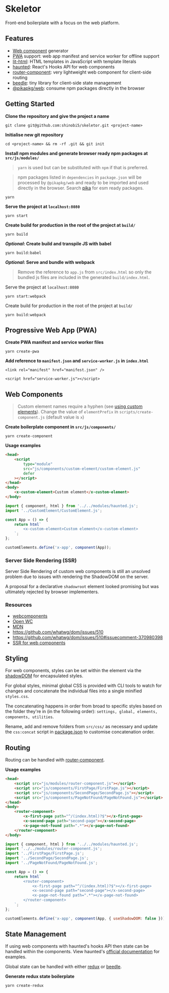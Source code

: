 # Skeletor

Front-end boilerplate with a focus on the web platform.

## Features

-   [Web component](https://developer.mozilla.org/en-US/docs/Web/Web_Components) generator
-   [PWA](https://developer.mozilla.org/en-US/docs/Web/Progressive_web_apps) support: web app manifest and service worker for offline support
-   [lit-html](https://github.com/polymer/lit-html): HTML templates in JavaScript with template literals
-   [haunted](https://github.com/matthewp/haunted): React's Hooks API for web components
-   [router-component](https://github.com/mkay581/router-component): very lightweight web component for client-side routing
-   [beedle](https://github.com/andybelldesign/beedle): tiny library for client-side state management
-   [@pikapkg/web](https://github.com/pikapkg/web): consume npm packages directly in the browser

## Getting Started

**Clone the repository and give the project a name**

```
git clone git@github.com:shinobi5/skeletor.git <project-name>
```

**Initialise new git repository**

```
cd <project-name> && rm -rf .git && git init
```

**Install npm modules and generate browser ready npm packages at `src/js/modules/`**

> `yarn` is used but can be substituted with `npm` if that is preferred.

> npm packages listed in `dependencies` in `package.json` will be processed by `@pikapkg/web` and ready to be imported and used directly in the browser. Search [pika](https://www.pika.dev/) for esm ready packages.

```
yarn
```

**Serve the project at `localhost:8080`**

```
yarn start
```

**Create build for production in the root of the project at `build/`**

```
yarn build
```

**_Optional_: Create build and transpile JS with babel**

```
yarn build:babel
```

**_Optional_: Serve and bundle with webpack**

> Remove the reference to `app.js` from `src/index.html` so only the bundled js files are included in the generated `build/index.html`.

Serve the project at `localhost:8080`

```
yarn start:webpack
```

Create build for production in the root of the project at `build/`

```
yarn build:webpack
```

## Progressive Web App (PWA)

**Create PWA manifest and service worker files**

```
yarn create-pwa
```

**Add reference to `manifest.json` and `service-worker.js` in `index.html`**

```
<link rel="manifest" href="manifest.json" />
```

```
<script href="service-worker.js"></script>
```

## Web Components

> Custom element names require a hyphen (see [using custom elements](https://developer.mozilla.org/en-US/docs/Web/Web_Components/Using_custom_elements)). Change the value of `elementPrefix` in `scripts/create-component.js` (default value is `x`)

**Create boilerplate component in `src/js/components/`**

```
yarn create-component
```

**Usage examples**

```html
<head>
    <script
        type="module"
        src="js/components/custom-element/custom-element.js"
        defer
    ></script>
</head>
<body>
    <x-custom-element>Custom element</x-custom-element>
</body>
```

```javascript
import { component, html } from '../../modules/haunted.js';
import '../CustomElement/CustomElement.js';

const App = () => {
    return html`
        <x-custom-element>Custom element</x-custom-element>
    `;
};

customElements.define('x-app', component(App));
```

### Server Side Rendering (SSR)

Server Side Rendering of custom web components is still an unsolved problem due to issues with rendering the ShadowDOM on the server.

A proposal for a declarative `shadowroot` element looked promising but was ultimately rejected by browser implementers.

### Resources

-   [webcomponents](https://www.webcomponents.org)
-   [Open WC](https://open-wc.org/)
-   [MDN](https://developer.mozilla.org/en-US/docs/Web/Web_Components)
-   https://github.com/whatwg/dom/issues/510
-   https://github.com/whatwg/dom/issues/510#issuecomment-370980398
-   [SSR for web components](https://medium.com/@treshugart/%C3%A5server-side-rendering-web-components-e5df705f3f48)

## Styling

For web components, styles can be set within the element via the [shadowDOM](https://developer.mozilla.org/en-US/docs/Web/Web_Components/Using_shadow_DOM) for encapsulated styles.

For global styles, minimal global CSS is provided with CLI tools to watch for changes and concatenate the individual files into a single minified `styles.css`.

The concatenating happens in order from broad to specific styles based on the folder they're in (in the following order): `settings, global, elements, components, utilities`.

Rename, add and remove folders from `src/css/` as necessary and update the `css:concat` script in [package.json](https://github.com/shinobi5/skeletor/blob/master/package.json) to customise concatenation order.

## Routing

Routing can be handled with [router-component](https://github.com/mkay581/router-component).

**Usage examples**

```html
<head>
    <script src="js/modules/router-component.js"></script>
    <script src="js/components/FirstPage/FirstPage.js"></script>
    <script src="js/components/SecondPage/SecondPage.js"></script>
    <script src="js/components/PageNotFound/PageNotFound.js"></script>
</head>
<body>
    <router-component>
        <x-first-page path="^/(index.html)?$"></x-first-page>
        <x-second-page path="second-page"></x-second-page>
        <x-page-not-found path=".*"></x-page-not-found>
    </router-component>
</body>
```

```javascript
import { component, html } from '../../modules/haunted.js';
import '../../modules/router-component.js';
import '../FirstPage/FirstPage.js';
import '../SecondPage/SecondPage.js';
import '../PageNotFound/PageNotFound.js';

const App = () => {
    return html`
        <router-component>
            <x-first-page path="^/(index.html)?$"></x-first-page>
            <x-second-page path="second-page"></x-second-page>
            <x-page-not-found path=".*"></x-page-not-found>
        </router-component>
    `;
};

customElements.define('x-app', component(App, { useShadowDOM: false }));
```

## State Management

If using web components with haunted's hooks API then state can be handled within the components. View haunted's [official documentation](https://github.com/matthewp/haunted) for examples.

Global state can be handled with either [redux](https://github.com/reduxjs/redux) or [beedle](https://github.com/andybelldesign/beedle).

**Generate redux state boilerplate**

```
yarn create-redux
```
